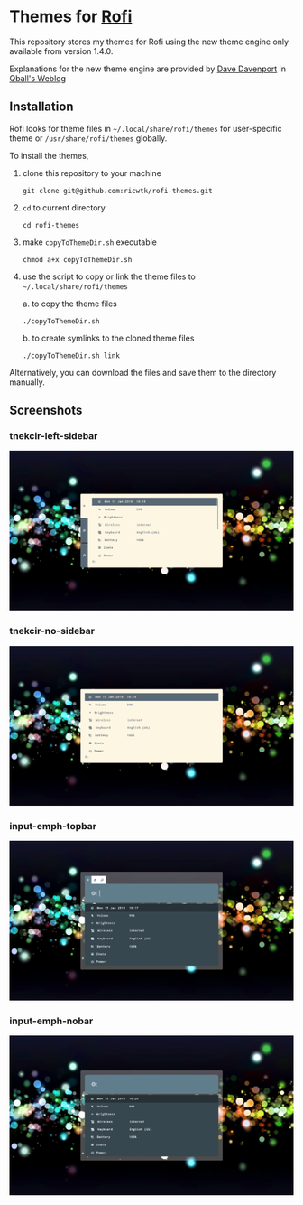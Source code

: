 # Themes for [Rofi](https://github.com/DaveDavenport/rofi/releases)

This repository stores my themes for Rofi using the new theme engine only available from version 1.4.0.

Explanations for the new theme engine are provided by [Dave Davenport](https://github.com/DaveDavenport) in [Qball's Weblog](https://blog.sarine.nl/tag/Theme3.0/)

## Installation

Rofi looks for theme files in `~/.local/share/rofi/themes` for user-specific theme or `/usr/share/rofi/themes` globally.

To install the themes,

1. clone this repository to your machine

   ```
   git clone git@github.com:ricwtk/rofi-themes.git
   ```

2. `cd` to current directory

   ```
   cd rofi-themes
   ```

3. make `copyToThemeDir.sh` executable

   ```
   chmod a+x copyToThemeDir.sh
   ```

4. use the script to copy or link the theme files to `~/.local/share/rofi/themes`

   a. to copy the theme files
    ```
    ./copyToThemeDir.sh
    ```
      
   b. to create symlinks to the cloned theme files
    ```
    ./copyToThemeDir.sh link
    ```

Alternatively, you can download the files and save them to the directory manually.

## Screenshots

### tnekcir-left-sidebar

![Screenshot for tnekcir-left-sidebar](/screenshots/tnekcir-left-sidebar-0.png)


### tnekcir-no-sidebar

![Screenshot for tnekcir-no-sidebar](/screenshots/tnekcir-no-sidebar-0.png)


### input-emph-topbar

![Screenshot for input-emph-topbar](/screenshots/input-emph-topbar-0.png)


### input-emph-nobar

![Screenshot for input-emph-nobar](/screenshots/input-emph-nobar-0.png)
